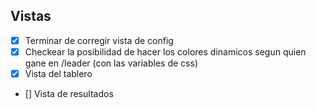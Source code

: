 ## Vistas

- [x] Terminar de corregir vista de config
- [x] Checkear la posibilidad de hacer los colores dinamicos segun quien gane en /leader (con las variables de css)
- [x] Vista del tablero
- [] Vista de resultados

###

